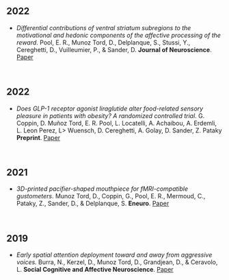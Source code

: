 ## 2022

- *Differential contributions of ventral striatum subregions to the motivational and hedonic components of the affective processing of the reward*. Pool, E. R., Munoz Tord, D., Delplanque, S., Stussi, Y., Cereghetti, D., Vuilleumier, P., & Sander, D. **Journal of Neuroscience**. [Paper](https://doi.org/10.1523/JNEUROSCI.1124-21.2022)



<br>


## 2022

- *Does GLP-1 receptor agonist liraglutide alter food-related sensory pleasure in patients with obesity? A randomized controlled trial*. G. Coppin, D. Muñoz Tord, E. R. Pool, L. Locatelli, A. Achaibou, A. Erdemli, L. Leon Perez, L> Wuensch, D. Cereghetti, A. Golay, D. Sander, Z. Pataky **Preprint**. [Paper](https://www.researchsquare.com/article/rs-1722974/latest.pdf)



<br>


## 2021

- *3D-printed pacifier-shaped mouthpiece for fMRI-compatible gustometers*. Munoz Tord, D., Coppin, G., Pool, E. R., Mermoud, C., Pataky, Z., Sander, D., & Delplanque, S. **Eneuro**. [Paper](https://dx.doi.org/10.1523%2FENEURO.0208-21.2021)


<br>


## 2019

- *Early spatial attention deployment toward and away from aggressive voices.* Burra, N., Kerzel, D., Munoz Tord, D., Grandjean, D., & Ceravolo, L. **Social Cognitive and Affective Neuroscience**. [Paper](https://doi.org/10.1093/scan/nsy100)


<br>


